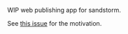 WIP web publishing app for sandstorm.

See [this issue][1] for the motivation.

[1]: https://github.com/sandstorm-io/sandstorm/issues/3264#issue-580195798
